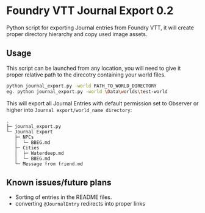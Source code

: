 # Foundry VTT Journal Export 0.2
Python script for exporting Journal entries from Foundry VTT, it will create proper directory hierarchy and copy used image assets.

## Usage
This script can be launched from any location, you will need to give it proper relative path to the direcotry containing your world files.
```bash
python journal_export.py -world PATH_TO_WORLD_DIRECTORY
eg. python journal_export.py -world \Data\worlds\test-world
```
This will export all Journal Entries with default permission set to Observer or higher into `Journal export/world_name directory`:
```
.
├─ journal_export.py
└─ Journal Export
   ├─ NPCs
   │  └─ BBEG.md
   ├─ Cities
   │  ├─ Waterdeep.md
   │  └─ BBEG.md
   └─ Message from friend.md
```

## Known issues/future plans
- Sorting of entries in the README files.
- converting `@JournalEntry` redirects into proper links
